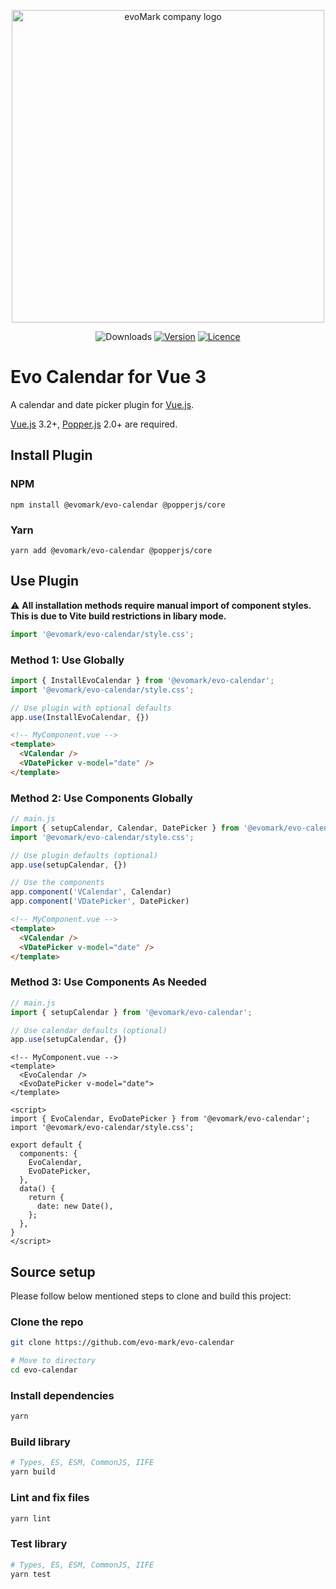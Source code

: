 <p align="center">
    <a href="https://evomark.co.uk" target="_blank" alt="Link to evoMark's website">
        <picture>
          <source media="(prefers-color-scheme: dark)" srcset="https://evomark.co.uk/wp-content/uploads/static/evomark-logo--dark.svg">
          <source media="(prefers-color-scheme: light)" srcset="https://evomark.co.uk/wp-content/uploads/static/evomark-logo--light.svg">
          <img alt="evoMark company logo" src="https://evomark.co.uk/wp-content/uploads/static/evomark-logo--light.svg" width="500">
        </picture>
    </a>
</p>

<p align="center">
  <img src="https://img.shields.io/npm/dm/@evomark/evo-calendar.svg" alt="Downloads"></a>
  <a href="https://www.npmjs.com/package/@evomark/evo-calendar"><img src="https://img.shields.io/npm/v/@evomark/evo-calendar.svg" alt="Version"></a>
  <a href="https://github.com/evo-mark/evo-calendar/blob/main/LICENCE"><img src="https://img.shields.io/github/license/evo-mark/evo-calendar?style=flat" alt="Licence"></a>
</p>

# Evo Calendar for Vue 3

A calendar and date picker plugin for [Vue.js](https://vuejs.org).

[Vue.js](https://vuejs.org) 3.2+, [Popper.js](https://popper.js.org/docs/v2/) 2.0+ are required.

## Install Plugin

### NPM

```shell
npm install @evomark/evo-calendar @popperjs/core
```

### Yarn

```shell
yarn add @evomark/evo-calendar @popperjs/core
```

## Use Plugin

:warning: **All installation methods require manual import of component styles. This is due to Vite build restrictions in libary mode.**

```js
import '@evomark/evo-calendar/style.css';
```

### Method 1: Use Globally

```js
import { InstallEvoCalendar } from '@evomark/evo-calendar';
import '@evomark/evo-calendar/style.css';

// Use plugin with optional defaults
app.use(InstallEvoCalendar, {})
```

```html
<!-- MyComponent.vue -->
<template>
  <VCalendar />
  <VDatePicker v-model="date" />
</template>
```

### Method 2: Use Components Globally

```js
// main.js
import { setupCalendar, Calendar, DatePicker } from '@evomark/evo-calendar';
import '@evomark/evo-calendar/style.css';

// Use plugin defaults (optional)
app.use(setupCalendar, {})

// Use the components
app.component('VCalendar', Calendar)
app.component('VDatePicker', DatePicker)
```

```html
<!-- MyComponent.vue -->
<template>
  <VCalendar />
  <VDatePicker v-model="date" />
</template>
```

### Method 3: Use Components As Needed

```js
// main.js
import { setupCalendar } from '@evomark/evo-calendar';

// Use calendar defaults (optional)
app.use(setupCalendar, {})
```

```vue
<!-- MyComponent.vue -->
<template>
  <EvoCalendar />
  <EvoDatePicker v-model="date">
</template>

<script>
import { EvoCalendar, EvoDatePicker } from '@evomark/evo-calendar';
import '@evomark/evo-calendar/style.css';

export default {
  components: {
    EvoCalendar,
    EvoDatePicker,
  },
  data() {
    return {
      date: new Date(),
    };
  },
}
</script>
```

## Source setup

Please follow below mentioned steps to clone and build this project:

### Clone the repo

```sh
git clone https://github.com/evo-mark/evo-calendar

# Move to directory
cd evo-calendar
```

### Install dependencies

```sh
yarn
```

### Build library

```sh
# Types, ES, ESM, CommonJS, IIFE
yarn build
```

### Lint and fix files

```sh
yarn lint
```

### Test library

```sh
# Types, ES, ESM, CommonJS, IIFE
yarn test
```
